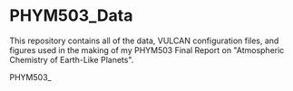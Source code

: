 # PHYM503_Data
This repository contains all of the data, VULCAN configuration files, and figures used in the making of my PHYM503 Final Report on "Atmospheric Chemistry of Earth-Like Planets".

PHYM503_
